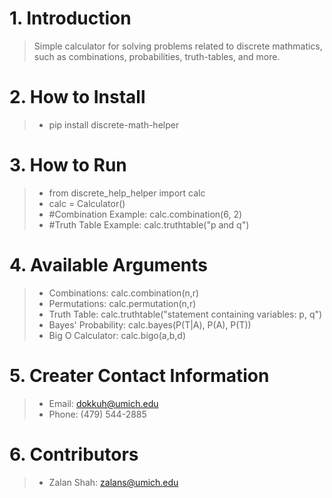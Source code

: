 # 1. Introduction
> Simple calculator for solving problems related to discrete mathmatics, such as combinations, probabilities, truth-tables, and more.
# 2. How to Install
> - pip install discrete-math-helper
# 3. How to Run
> - from discrete_help_helper import calc
> - calc = Calculator()
> - #Combination Example: calc.combination(6, 2)
> - #Truth Table Example: calc.truthtable("p and q")
# 4. Available Arguments
> - Combinations: calc.combination(n,r)
> - Permutations: calc.permutation(n,r)
> - Truth Table: calc.truthtable("statement containing variables: p, q")
> - Bayes' Probability: calc.bayes(P(T|A), P(A), P(T))
> - Big O Calculator: calc.bigo(a,b,d)
# 5. Creater Contact Information
> - Email: dokkuh@umich.edu
> - Phone: (479) 544-2885
# 6. Contributors
> - Zalan Shah: zalans@umich.edu
